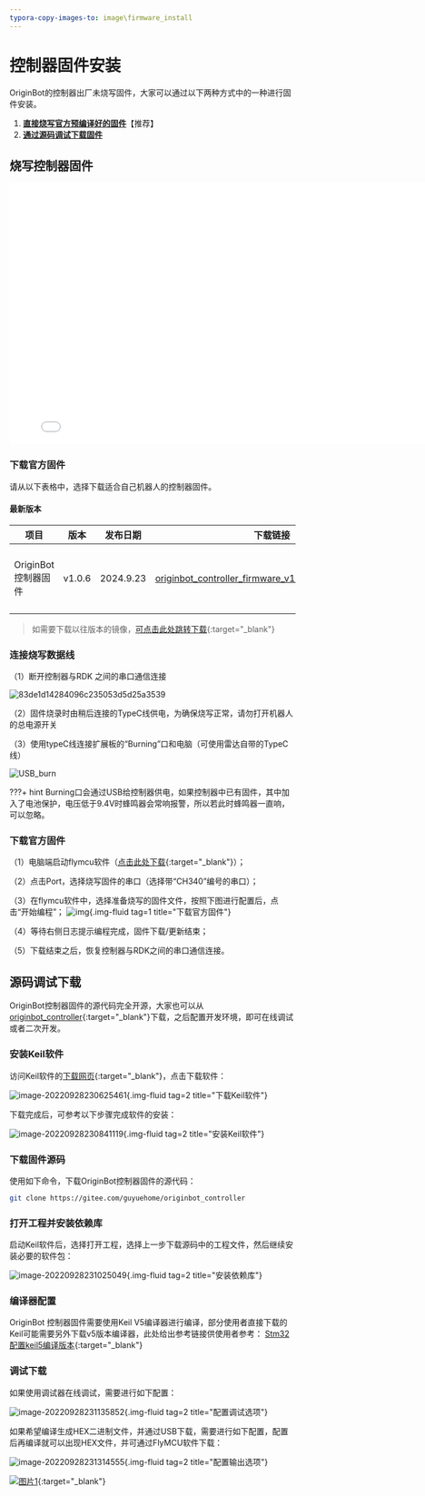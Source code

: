 ```yaml
---
typora-copy-images-to: image\firmware_install
---
```


# **控制器固件安装**

OriginBot的控制器出厂未烧写固件，大家可以通过以下两种方式中的一种进行固件安装。

1. [**直接烧写官方预编译好的固件**](#download_controller_firmware)【推荐】
2. [**通过源码调试下载固件**](#debug_controller_code)



## **<span id="download_controller_firmware">烧写控制器固件</span >**

<iframe
  src="//player.bilibili.com/player.html?aid=516658213&bvid=BV1eg411a7A9&cid=865911983&page=7&autoplay=0"
  scrolling="no"
  border="0"
  width="800px"
  height="460px"
  frameborder="no"
  framespacing="0"
  allowfullscreen="true"
>
</iframe>

### **下载官方固件**

请从以下表格中，选择下载适合自己机器人的控制器固件。



#### 最新版本

| 项目                | 版本   | 发布日期  | 下载链接                                                     | 说明                                  |
| ------------------- | ------ | --------- | ------------------------------------------------------------ | ------------------------------------- |
| OriginBot控制器固件 | v1.0.6 | 2024.9.23 | [originbot_controller_firmware_v1.0.6](https://pan.baidu.com/s/1qMlekq84JQBM8OZC3pm0rA?pwd=gyh1){:target="_blank"} | OriginBot控制器固件，可以直接烧写使用 |

> 如需要下载以往版本的镜像，[可点击此处跳转下载](../material/open_source_link.md#sd){:target="_blank"}

### **连接烧写数据线**

（1）断开控制器与RDK 之间的串口通信连接

![83de1d14284096c235053d5d25a3539](../../assets/img/firmware_install/83de1d14284096c235053d5d25a3539.jpg)

（2）固件烧录时由稍后连接的TypeC线供电，为确保烧写正常，请勿打开机器人的总电源开关

（3）使用typeC线连接扩展板的“Burning”口和电脑（可使用雷达自带的TypeC线）

![USB_burn](../../assets/img/firmware_install/USB_burn.jpg)

???+ hint
    Burning口会通过USB给控制器供电，如果控制器中已有固件，其中加入了电池保护，电压低于9.4V时蜂鸣器会常响报警，所以若此时蜂鸣器一直响，可以忽略。



### **下载官方固件**

（1）电脑端启动flymcu软件（[点击此处下载](../material/common_software.md){:target="_blank"}）；

（2）点击Port，选择烧写固件的串口（选择带“CH340”编号的串口）；

（3）在flymcu软件中，选择准备烧写的固件文件，按照下图进行配置后，点击“开始编程”；
![img](../../assets/img/firmware_install/20220813215508.png){.img-fluid tag=1 title="下载官方固件"}

（4）等待右侧日志提示编程完成，固件下载/更新结束；

（5）下载结束之后，恢复控制器与RDK之间的串口通信连接。



## **<span id="debug_controller_code">源码调试下载</span >**

OriginBot控制器固件的源代码完全开源，大家也可以从[originbot_controller](https://gitee.com/guyuehome/originbot_controller){:target="_blank"}下载，之后配置开发环境，即可在线调试或者二次开发。

### **安装Keil软件**

访问Keil软件的[下载网页](https://www.keil.com/demo/eval/arm.htm){:target="_blank"}，点击下载软件：

![image-20220928230625461](../../assets/img/firmware_install/image-20220928230625461.png){.img-fluid tag=2 title="下载Keil软件"}



下载完成后，可参考以下步骤完成软件的安装：

![image-20220928230841119](../../assets/img/firmware_install/image-20220928230841119.png){.img-fluid tag=2 title="安装Keil软件"}

### **下载固件源码**

使用如下命令，下载OriginBot控制器固件的源代码：

```bash
git clone https://gitee.com/guyuehome/originbot_controller
```



### **打开工程并安装依赖库**

启动Keil软件后，选择打开工程，选择上一步下载源码中的工程文件，然后继续安装必要的软件包：

![image-20220928231025049](../../assets/img/firmware_install/image-20220928231025049.png){.img-fluid tag=2 title="安装依赖库"}


### **编译器配置**

OriginBot 控制器固件需要使用Keil V5编译器进行编译，部分使用者直接下载的Keil可能需要另外下载v5版本编译器，此处给出参考链接供使用者参考：
[Stm32配置keil5编译版本](https://j7h4nezmu0.feishu.cn/docx/UsbUdQdShoxhpLxFPTvceJsmnQb?from=from_copylink){:target="_blank"}


### **调试下载**

如果使用调试器在线调试，需要进行如下配置：

![image-20220928231135852](../../assets/img/firmware_install/image-20220928231135852.png){.img-fluid tag=2 title="配置调试选项"}



如果希望编译生成HEX二进制文件，并通过USB下载，需要进行如下配置，配置后再编译就可以出现HEX文件，并可通过FlyMCU软件下载：

![image-20220928231314555](../../assets/img/firmware_install/image-20220928231314555.png){.img-fluid tag=2 title="配置输出选项"}

[![图片1](../../assets/img/footer.png)](https://www.guyuehome.com/){:target="_blank"}


